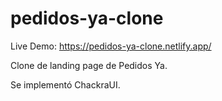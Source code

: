 # pedidos-ya-clone
Live Demo: https://pedidos-ya-clone.netlify.app/

Clone de landing page de  Pedidos Ya.

Se implementó ChackraUI.
